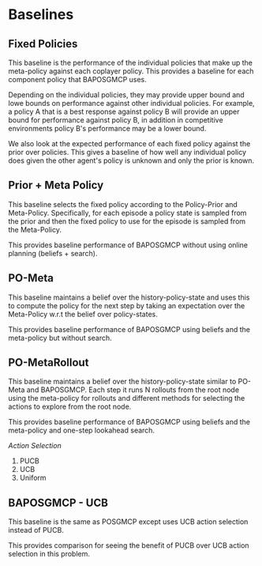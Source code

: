 # Baselines

## Fixed Policies

This baseline is the performance of the individual policies that make up the
meta-policy against each coplayer policy. This provides a baseline for each
component policy that BAPOSGMCP uses.

Depending on the individual policies, they may provide upper bound and lowe
bounds on performance against other individual policies. For example, a policy
A that is a best response against policy B will provide an upper bound for
performance against policy B, in addition in competitive environments policy B's
performance may be a lower bound.

We also look at the expected performance of each fixed policy against the prior
over policies. This gives a baseline of how well any individual policy does
given the other agent's policy is unknown and only the prior is known.


## Prior + Meta Policy

This baseline selects the fixed policy according to the Policy-Prior and
Meta-Policy. Specifically, for each episode a policy state is sampled from the
prior and then the fixed policy to use for the episode is sampled from the
Meta-Policy.

This provides baseline performance of BAPOSGMCP without using online planning
(beliefs + search).


## PO-Meta

This baseline maintains a belief over the history-policy-state and uses this
to compute the policy for the next step by taking an expectation over the
Meta-Policy w.r.t the belief over policy-states.

This provides baseline performance of BAPOSGMCP using beliefs and the
meta-policy but without search.


## PO-MetaRollout

This baseline maintains a belief over the history-policy-state similar to
PO-Meta and BAPOSGMCP. Each step it runs N rollouts from the root node using
the meta-policy for rollouts and different methods for selecting the actions
to explore from the root node.

This provides baseline performance of BAPOSGMCP using beliefs and the
meta-policy and one-step lookahead search.

*Action Selection*

1. PUCB
2. UCB
3. Uniform


## BAPOSGMCP - UCB

This baseline is the same as POSGMCP except uses UCB action selection instead
of PUCB.

This provides comparison for seeing the benefit of PUCB over UCB action
selection in this problem.
